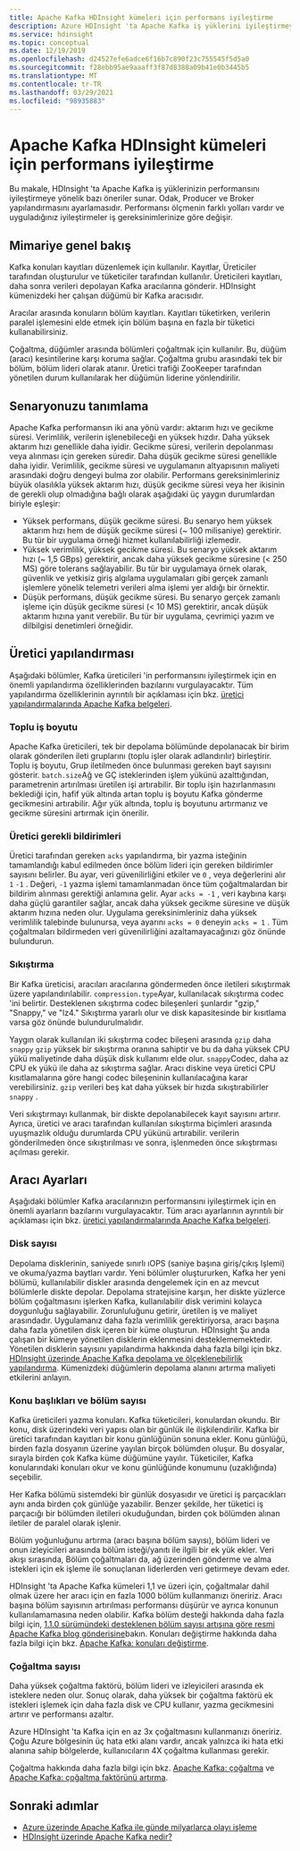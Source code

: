 ```yaml
---
title: Apache Kafka HDInsight kümeleri için performans iyileştirme
description: Azure HDInsight 'ta Apache Kafka iş yüklerini iyileştirmeye yönelik tekniklerin genel bir bakış sunar.
ms.service: hdinsight
ms.topic: conceptual
ms.date: 12/19/2019
ms.openlocfilehash: d24527efe6adce6f16b7c890f23c755545f5d5a0
ms.sourcegitcommit: f28ebb95ae9aaaff3f87d8388a09b41e0b3445b5
ms.translationtype: MT
ms.contentlocale: tr-TR
ms.lasthandoff: 03/29/2021
ms.locfileid: "98935883"
---
```

# <a name="performance-optimization-for-apache-kafka-hdinsight-clusters"></a>Apache Kafka HDInsight kümeleri için performans iyileştirme

Bu makale, HDInsight 'ta Apache Kafka iş yüklerinizin performansını iyileştirmeye yönelik bazı öneriler sunar. Odak, Producer ve Broker yapılandırmasını ayarlamasıdır. Performansı ölçmenin farklı yolları vardır ve uyguladığınız iyileştirmeler iş gereksinimlerinize göre değişir.

## <a name="architecture-overview"></a>Mimariye genel bakış

Kafka konuları kayıtları düzenlemek için kullanılır. Kayıtlar, Üreticiler tarafından oluşturulur ve tüketiciler tarafından kullanılır. Üreticileri kayıtları, daha sonra verileri depolayan Kafka aracılarına gönderir. HDInsight kümenizdeki her çalışan düğümü bir Kafka aracısıdır.

Aracılar arasında konuların bölüm kayıtları. Kayıtları tüketirken, verilerin paralel işlemesini elde etmek için bölüm başına en fazla bir tüketici kullanabilirsiniz.

Çoğaltma, düğümler arasında bölümleri çoğaltmak için kullanılır. Bu, düğüm (aracı) kesintilerine karşı koruma sağlar. Çoğaltma grubu arasındaki tek bir bölüm, bölüm lideri olarak atanır. Üretici trafiği ZooKeeper tarafından yönetilen durum kullanılarak her düğümün liderine yönlendirilir.

## <a name="identify-your-scenario"></a>Senaryonuzu tanımlama

Apache Kafka performansın iki ana yönü vardır: aktarım hızı ve gecikme süresi. Verimlilik, verilerin işlenebileceği en yüksek hızdır. Daha yüksek aktarım hızı genellikle daha iyidir. Gecikme süresi, verilerin depolanması veya alınması için gereken süredir. Daha düşük gecikme süresi genellikle daha iyidir. Verimlilik, gecikme süresi ve uygulamanın altyapısının maliyeti arasındaki doğru dengeyi bulma zor olabilir. Performans gereksinimleriniz büyük olasılıkla yüksek aktarım hızı, düşük gecikme süresi veya her ikisinin de gerekli olup olmadığına bağlı olarak aşağıdaki üç yaygın durumlardan biriyle eşleşir:

* Yüksek performans, düşük gecikme süresi. Bu senaryo hem yüksek aktarım hızı hem de düşük gecikme süresi (~ 100 milisaniye) gerektirir. Bu tür bir uygulama örneği hizmet kullanılabilirliği izlemedir.
* Yüksek verimlilik, yüksek gecikme süresi. Bu senaryo yüksek aktarım hızı (~ 1,5 GBps) gerektirir, ancak daha yüksek gecikme süresine (< 250 MS) göre tolerans sağlayabilir. Bu tür bir uygulamaya örnek olarak, güvenlik ve yetkisiz giriş algılama uygulamaları gibi gerçek zamanlı işlemlere yönelik telemetri verileri alma işlemi yer aldığı bir örnektir.
* Düşük performans, düşük gecikme süresi. Bu senaryo gerçek zamanlı işleme için düşük gecikme süresi (< 10 MS) gerektirir, ancak düşük aktarım hızına yanıt verebilir. Bu tür bir uygulama, çevrimiçi yazım ve dilbilgisi denetimleri örneğidir.

## <a name="producer-configurations"></a>Üretici yapılandırması

Aşağıdaki bölümler, Kafka üreticileri 'in performansını iyileştirmek için en önemli yapılandırma özelliklerinden bazılarını vurgulayacaktır. Tüm yapılandırma özelliklerinin ayrıntılı bir açıklaması için bkz. [üretici yapılandırmalarında Apache Kafka belgeleri](https://kafka.apache.org/documentation/#producerconfigs).

### <a name="batch-size"></a>Toplu iş boyutu

Apache Kafka üreticileri, tek bir depolama bölümünde depolanacak bir birim olarak gönderilen ileti gruplarını (toplu işler olarak adlandırılır) birleştirir. Toplu iş boyutu, Grup iletilmeden önce bulunması gereken bayt sayısını gösterir. `batch.size`Ağ ve GÇ isteklerinden işlem yükünü azalttığından, parametrenin artırılması üretilen işi artırabilir. Bir toplu işin hazırlanmasını beklediği için, hafif yük altında artan toplu iş boyutu Kafka gönderme gecikmesini artırabilir. Ağır yük altında, toplu iş boyutunu artırmanız ve gecikme süresini artırmak için önerilir.

### <a name="producer-required-acknowledgments"></a>Üretici gerekli bildirimleri

Üretici tarafından gereken `acks` yapılandırma, bir yazma isteğinin tamamlandığı kabul edilmeden önce bölüm lideri için gereken bildirimler sayısını belirler. Bu ayar, veri güvenilirliğini etkiler ve `0` , veya değerlerini alır `1` `-1` . Değeri, `-1` yazma işlemi tamamlanmadan önce tüm çoğaltmalardan bir bildirim alınması gerektiği anlamına gelir. Ayar `acks = -1` , veri kaybına karşı daha güçlü garantiler sağlar, ancak daha yüksek gecikme süresine ve düşük aktarım hızına neden olur. Uygulama gereksinimleriniz daha yüksek verimlilik talebinde bulunursa, veya ayarını `acks = 0` deneyin `acks = 1` . Tüm çoğaltmaları bildirmeden veri güvenilirliğini azaltamayacağınızı göz önünde bulundurun.

### <a name="compression"></a>Sıkıştırma

Bir Kafka üreticisi, aracıları aracılarına göndermeden önce iletileri sıkıştırmak üzere yapılandırılabilir. `compression.type`Ayar, kullanılacak sıkıştırma codec 'ini belirtir. Desteklenen sıkıştırma codec bileşenleri şunlardır "gzip," "Snappy," ve "lz4." Sıkıştırma yararlı olur ve disk kapasitesinde bir kısıtlama varsa göz önünde bulundurulmalıdır.

Yaygın olarak kullanılan iki sıkıştırma codec bileşeni arasında `gzip` daha `snappy` `gzip` yüksek bir sıkıştırma oranına sahiptir ve bu da daha yüksek CPU yükü maliyetinde daha düşük disk kullanımı elde olur. `snappy`Codec, daha az CPU ek yükü ile daha az sıkıştırma sağlar. Aracı diskine veya üretici CPU kısıtlamalarına göre hangi codec bileşeninin kullanılacağına karar verebilirsiniz. `gzip` verileri beş kat daha yüksek bir hızda sıkıştırabilirler `snappy` .

Veri sıkıştırmayı kullanmak, bir diskte depolanabilecek kayıt sayısını artırır. Ayrıca, üretici ve aracı tarafından kullanılan sıkıştırma biçimleri arasında uyuşmazlık olduğu durumlarda CPU yükünü artırabilir. verilerin gönderilmeden önce sıkıştırılması ve sonra, işlenmeden önce sıkıştırması açılması gerekir.

## <a name="broker-settings"></a>Aracı Ayarları

Aşağıdaki bölümler Kafka aracılarınızın performansını iyileştirmek için en önemli ayarların bazılarını vurgulayacaktır. Tüm aracı ayarlarının ayrıntılı bir açıklaması için bkz. [üretici yapılandırmalarında Apache Kafka belgeleri](https://kafka.apache.org/documentation/#producerconfigs).

### <a name="number-of-disks"></a>Disk sayısı

Depolama disklerinin, saniyede sınırlı ıOPS (saniye başına giriş/çıkış Işlemi) ve okuma/yazma baytları vardır. Yeni bölümler oluştururken, Kafka her yeni bölümü, kullanılabilir diskler arasında dengelemek için en az mevcut bölümlerle diskte depolar. Depolama stratejisine karşın, her diskte yüzlerce bölüm çoğaltmasını işlerken Kafka, kullanılabilir disk verimini kolayca doygunluğu sağlayabilir. Zorunluluğunu getirir, üretilen iş ve maliyet arasındadır. Uygulamanız daha fazla verimlilik gerektiriyorsa, aracı başına daha fazla yönetilen disk içeren bir küme oluşturun. HDInsight Şu anda çalışan bir kümeye yönetilen disklerin eklenmesini desteklememektedir. Yönetilen disklerin sayısını yapılandırma hakkında daha fazla bilgi için bkz. [HDInsight üzerinde Apache Kafka depolama ve ölçeklenebilirlik yapılandırma](apache-kafka-scalability.md). Kümenizdeki düğümlerin depolama alanını artırma maliyeti etkilerini anlayın.

### <a name="number-of-topics-and-partitions"></a>Konu başlıkları ve bölüm sayısı

Kafka üreticileri yazma konuları. Kafka tüketicileri, konulardan okundu. Bir konu, disk üzerindeki veri yapısı olan bir günlük ile ilişkilendirilir. Kafka bir üretici tarafından kayıtları bir konu günlüğünün sonuna ekler. Konu günlüğü, birden fazla dosyanın üzerine yayılan birçok bölümden oluşur. Bu dosyalar, sırayla birden çok Kafka küme düğümüne yayılır. Tüketiciler, Kafka konularındaki konuları okur ve konu günlüğünde konumunu (uzaklığında) seçebilir.

Her Kafka bölümü sistemdeki bir günlük dosyasıdır ve üretici iş parçacıkları aynı anda birden çok günlüğe yazabilir. Benzer şekilde, her tüketici iş parçacığı bir bölümden iletileri okuduğundan, birden çok bölümden alınan iletiler de paralel olarak işlenir.

Bölüm yoğunluğunu artırma (aracı başına bölüm sayısı), bölüm lideri ve onun izleyicileri arasında bölüm isteği/yanıtı ile ilgili bir ek yük ekler. Veri akışı sırasında, Bölüm çoğaltmaları da, ağ üzerinden gönderme ve alma istekleri için ek işleme ile sonuçlanan liderlerden veri getirmeye devam eder.

HDInsight 'ta Apache Kafka kümeleri 1,1 ve üzeri için, çoğaltmalar dahil olmak üzere her aracı için en fazla 1000 bölüm kullanmanızı öneririz. Aracı başına bölüm sayısının artırılması performansı düşürür ve ayrıca konunun kullanılamamasına neden olabilir. Kafka bölüm desteği hakkında daha fazla bilgi için, [1.1.0 sürümündeki desteklenen bölüm sayısı artışına göre resmi Apache Kafka blog gönderisine](https://blogs.apache.org/kafka/entry/apache-kafka-supports-more-partitions)bakın. Konuları değiştirme hakkında daha fazla bilgi için bkz. [Apache Kafka: konuları değiştirme](https://kafka.apache.org/documentation/#basic_ops_modify_topic).

### <a name="number-of-replicas"></a>Çoğaltma sayısı

Daha yüksek çoğaltma faktörü, bölüm lideri ve izleyicileri arasında ek isteklere neden olur. Sonuç olarak, daha yüksek bir çoğaltma faktörü ek istekleri işlemek için daha fazla disk ve CPU kullanır, yazma gecikmesini artırır ve performansı azaltır.

Azure HDInsight 'ta Kafka için en az 3x çoğaltmasını kullanmanızı öneririz. Çoğu Azure bölgesinin üç hata etki alanı vardır, ancak yalnızca iki hata etki alanına sahip bölgelerde, kullanıcıların 4X çoğaltma kullanması gerekir.

Çoğaltma hakkında daha fazla bilgi için bkz. [Apache Kafka: çoğaltma](https://kafka.apache.org/documentation/#replication) ve [Apache Kafka: çoğaltma faktörünü artırma](https://kafka.apache.org/documentation/#basic_ops_increase_replication_factor).

## <a name="next-steps"></a>Sonraki adımlar

* [Azure üzerinde Apache Kafka ile günde milyarlarca olayı işleme](https://azure.microsoft.com/blog/processing-trillions-of-events-per-day-with-apache-kafka-on-azure/)
* [HDInsight üzerinde Apache Kafka nedir?](apache-kafka-introduction.md)
